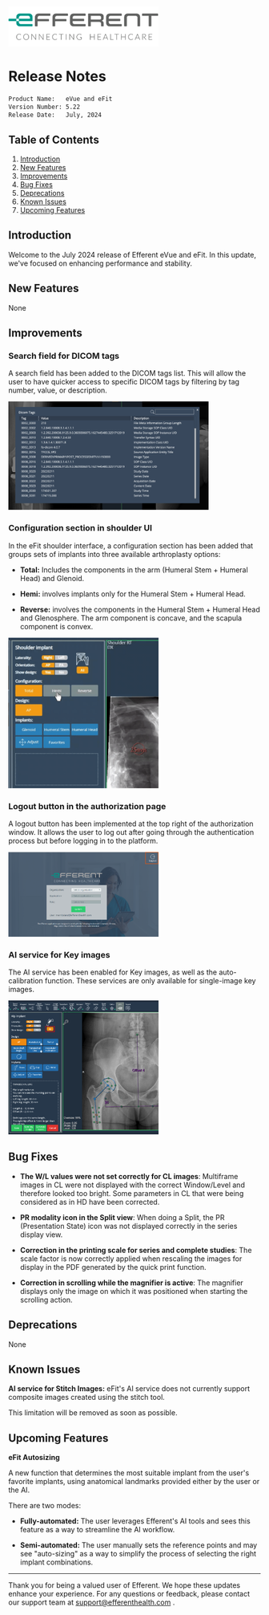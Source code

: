 <img class="logo" width="300" alt="logo" src="../../efferent_logo.png" />

<br/>

# Release Notes

```
Product Name:   eVue and eFit
Version Number: 5.22
Release Date:   July, 2024
```

## Table of Contents

1. [Introduction](#introduction)
2. [New Features](#new-features)
3. [Improvements](#improvements)
4. [Bug Fixes](#bug-fixes)
5. [Deprecations](#deprecations)
6. [Known Issues](#known-issues)
7. [Upcoming Features](#upcoming-features)

## Introduction

Welcome to the July 2024 release of Efferent eVue and eFit. In this update, we've focused on enhancing performance and stability.

## New Features

None

## Improvements

### Search field for DICOM tags

A search field has been added to the DICOM tags list. This will allow the user to have quicker access to specific DICOM tags by filtering by tag number, value, or description.

<img width=400 src="i1.png">

### Configuration section in shoulder UI

In the eFit shoulder interface, a configuration section has been added that groups sets of implants into three available arthroplasty options:

- **Total:** Includes the components in the arm (Humeral Stem + Humeral Head) and Glenoid.

- **Hemi:** involves implants only for the Humeral Stem + Humeral Head.

- **Reverse:** involves the components in the Humeral Stem + Humeral Head and Glenosphere. The arm component is concave, and the scapula component is convex.

<img width=300 src="gif.gif">

### Logout button in the authorization page

A logout button has been implemented at the top right of the authorization window. It allows the user to log out after going through the authentication process but before logging in to the platform. 

<img width=300 src="i2.png">

### AI service for Key images

The AI service has been enabled for Key images, as well as the auto-calibration function. These services are only available for single-image key images.

<img width=300 src="i3.png">

## Bug Fixes

- **The W/L values were not set correctly for CL images**: Multiframe images in CL were not displayed with the correct Window/Level and therefore looked too bright. Some parameters in CL that were being considered as in HD have been corrected. 

- **PR modality icon in the Split view**: When doing a Split, the PR (Presentation State) icon was not displayed correctly in the series display view.

- **Correction in the printing scale for series and complete studies**: The scale factor is now correctly applied when rescaling the images for display in the PDF generated by the quick print function.

- **Correction in scrolling while the magnifier is active**: The magnifier displays only the image on which it was positioned when starting the scrolling action.

## Deprecations

None

## Known Issues

**AI service for Stitch Images:** eFit's AI service does not currently support composite images created using the stitch tool.

This limitation will be removed as soon as possible.

## Upcoming Features

**eFit Autosizing**

A new function that determines the most suitable implant from the user's favorite implants, using anatomical landmarks provided either by the user or the AI.
 
There are two modes:

- **Fully-automated:** The user leverages Efferent's AI tools and sees this feature as a way to streamline the AI workflow.

- **Semi-automated:** The user manually sets the reference points and may see "auto-sizing" as a way to simplify the process of selecting the right implant combinations.

---

Thank you for being a valued user of Efferent. We hope these updates enhance your experience. For any questions or feedback, please contact our support team at support@efferenthealth.com .
